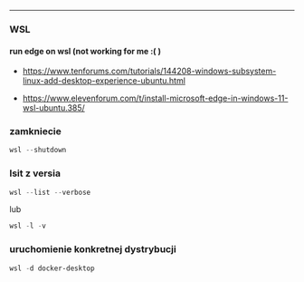 ***
### WSL 
#### run edge on wsl (not working for me :( )
* https://www.tenforums.com/tutorials/144208-windows-subsystem-linux-add-desktop-experience-ubuntu.html
 
* https://www.elevenforum.com/t/install-microsoft-edge-in-windows-11-wsl-ubuntu.385/

### zamkniecie
``` PowerShell
wsl --shutdown
```
### lsit z versia
``` PowerShell
wsl --list --verbose
```
lub
``` PowerShell
wsl -l -v
```
### uruchomienie konkretnej dystrybucji 
``` PowerShell
wsl -d docker-desktop
```